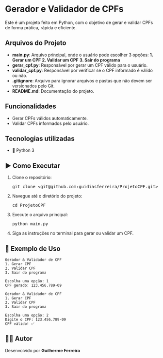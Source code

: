 <h1>Gerador e Validador de CPFs</h1>

<p>Este é um projeto feito em Python, com o objetivo de gerar e validar CPFs de forma prática, rápida e eficiente.</p>

<h2>Arquivos do Projeto</h2>
<ul>
  <li><strong>main.py</strong>: Arquivo principal, onde o usuário pode escolher 3 opções: 
  <strong>1. Gerar um CPF</strong> 
  <strong>2. Validar um CPF</strong>
  <strong>3. Sair do programa</strong></li>

  <li><strong>gerar_cpf.py</strong>: Responsável por gerar um CPF válido para o usuário.</li>
  <li><strong>validar_cpf.py</strong>: Responsável por verificar se o CPF informado é válido ou não.</li>
  <li><strong>.gitignore</strong>: Arquivo para ignorar arquivos e pastas que não devem ser versionados pelo Git.</li>
  <li><strong>README.md</strong>: Documentação do projeto.</li>
</ul>

<h2>Funcionalidades</h2>
<ul>
  <li>Gerar CPFs válidos automaticamente.</li>
  <li>Validar CPFs informados pelo usuário.</li>
</ul>

<h2>Tecnologias utilizadas</h2>
<ul>
    <li>🐍 Python 3</li>
</ul>

<h2>▶️ Como Executar</h2>
<ol>
  <li>Clone o repositório:</li>
  <pre>git clone &lt;git@github.com:guidiasferreira/ProjetoCPF.git&gt;</pre>
  <li>Navegue até o diretório do projeto:</li>
  <pre>cd ProjetoCPF</pre>
  <li>Execute o arquivo principal:</li>
  <pre>python main.py</pre>
  <li>Siga as instruções no terminal para gerar ou validar um CPF.</li>
</ol>

<h2>📖 Exemplo de Uso</h2>

<pre><code>Gerador & Validador de CPF
1. Gerar CPF
2. Validar CPF
3. Sair do programa

Escolha uma opção: 1
CPF gerado: 123.456.789-09
</code></pre>

<pre><code>Gerador & Validador de CPF
1. Gerar CPF
2. Validar CPF
3. Sair do programa

Escolha uma opção: 2
Digite o CPF: 123.456.789-09
CPF válido! ✅
</code></pre>

<h2>👨‍💻 Autor</h2>
<p>Desenvolvido por <b>Guilherme Ferreira</b></p>